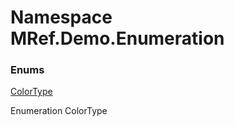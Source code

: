 ﻿# <a id="MRef_Demo_Enumeration"></a> Namespace MRef.Demo.Enumeration

### Enums

 [ColorType](MRef.Demo.Enumeration.ColorType.md)

Enumeration ColorType

